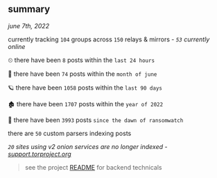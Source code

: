 
## summary
_june 7th, 2022_

currently tracking `104` groups across `150` relays & mirrors - _`53` currently online_

⏲ there have been `8` posts within the `last 24 hours`

🦈 there have been `74` posts within the `month of june`

🪐 there have been `1058` posts within the `last 90 days`

🏚 there have been `1707` posts within the `year of 2022`

🦕 there have been `3993` posts `since the dawn of ransomwatch`

there are `50` custom parsers indexing posts

_`20` sites using v2 onion services are no longer indexed - [support.torproject.org](https://support.torproject.org/onionservices/v2-deprecation/)_

> see the project [README](https://github.com/joshhighet/ransomwatch#ransomwatch--) for backend technicals
